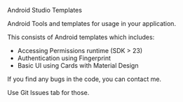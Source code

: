 Android Studio Templates

Android Tools and templates for usage in your application.

This consists of Android templates which includes:

* Accessing Permissions runtime (SDK > 23)
* Authentication using Fingerprint
* Basic UI using Cards with Material Design

If you find any bugs in the code, you can contact me. 

Use Git Issues tab for those.
